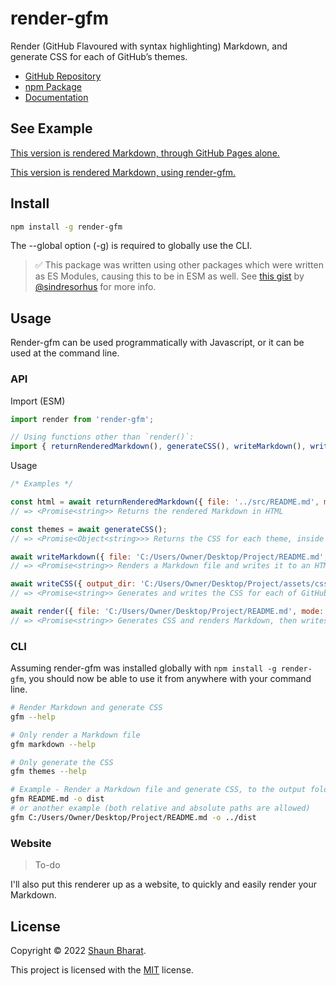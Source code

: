 # render-gfm

Render (GitHub Flavoured with syntax highlighting) Markdown, and generate CSS for each of GitHub’s themes.

- [GitHub Repository](https://github.com/shaunbharat/render-gfm)
- [npm Package](https://www.npmjs.com/package/render-gfm)
- [Documentation](https://shaunbharat.github.io/render-gfm/render-gfm)

## See Example

[This version is rendered Markdown, through GitHub Pages alone.](https://shaunbharat.github.io/render-gfm/pages)

[This version is rendered Markdown, using render-gfm.](https://shaunbharat.github.io/render-gfm/render-gfm)

## Install

```bash
npm install -g render-gfm
```

The --global option (-g) is required to globally use the CLI.

>✅ This package was written using other packages which were written as ES Modules, causing this to be in ESM as well. See [this gist](https://gist.github.com/sindresorhus/a39789f98801d908bbc7ff3ecc99d99c) by [@sindresorhus](https://github.com/sindresorhus) for more info.

## Usage

Render-gfm can be used programmatically with Javascript, or it can be used at the command line.

### API

Import (ESM)

```javascript
import render from 'render-gfm';

// Using functions other than `render()`:
import { returnRenderedMarkdown(), generateCSS(), writeMarkdown(), writeCSS() } from 'render-gfm';
```

Usage

```javascript
/* Examples */

const html = await returnRenderedMarkdown({ file: '../src/README.md', mode: 'gfm' });
// => <Promise<string>> Returns the rendered Markdown in HTML

const themes = await generateCSS();
// => <Promise<Object<string>>> Returns the CSS for each theme, inside an object

await writeMarkdown({ file: 'C:/Users/Owner/Desktop/Project/README.md', mode: 'gfm', output_dir: 'C:/Users/Owner/Desktop/Project/dist' });
// => <Promise<string>> Renders a Markdown file and writes it to an HTML file, then returns directory path to it

await writeCSS({ output_dir: 'C:/Users/Owner/Desktop/Project/assets/css' });
// => <Promise<string>> Generates and writes the CSS for each of GitHub's themes, then returns the path to the CSS files

await render({ file: 'C:/Users/Owner/Desktop/Project/README.md', mode: 'gfm', output_dir: 'C:/Users/Owner/Desktop/Project/dist' });
// => <Promise<string>> Generates CSS and renders Markdown, then writes everything to an output directory
```

### CLI

Assuming render-gfm was installed globally with `npm install -g render-gfm`, you should now be able to use it from anywhere with your command line.

```bash
# Render Markdown and generate CSS
gfm --help

# Only render a Markdown file
gfm markdown --help

# Only generate the CSS
gfm themes --help

# Example - Render a Markdown file and generate CSS, to the output folder "dist" in the current directory
gfm README.md -o dist
# or another example (both relative and absolute paths are allowed)
gfm C:/Users/Owner/Desktop/Project/README.md -o ../dist
```

### Website

> To-do

I'll also put this renderer up as a website, to quickly and easily render your Markdown.

## License

Copyright © 2022 [Shaun Bharat](https://github.com/shaunbharat).

This project is licensed with the [MIT](https://github.com/shaunbharat/render-gfm/blob/main/LICENSE) license.
